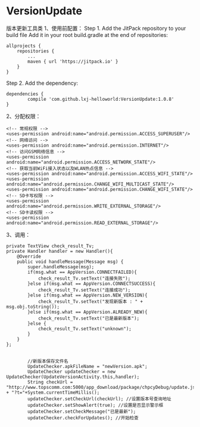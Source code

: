 # VersionUpdate
版本更新工具类
1、使用前配置：
Step 1. Add the JitPack repository to your build file
Add it in your root build.gradle at the end of repositories:

    allprojects {
        repositories {
            ...
            maven { url 'https://jitpack.io' }
        }
    }

Step 2. Add the dependency:

    dependencies {
            compile 'com.github.lxj-helloworld:VersionUpdate:1.0.8'
    }

2、分配权限：

  
    <!-- 常规权限 -->
    <uses-permission android:name="android.permission.ACCESS_SUPERUSER"/>
    <!-- 网络访问 -->
    <uses-permission android:name="android.permission.INTERNET"/>
    <!-- 访问GSM网络信息 -->
    <uses-permission android:name="android.permission.ACCESS_NETWORK_STATE"/>
    <!-- 获取当前WiFi接入状态以及WLAN热点信息 -->
    <uses-permission android:name="android.permission.ACCESS_WIFI_STATE"/>
    <uses-permission android:name="android.permission.CHANGE_WIFI_MULTICAST_STATE"/>
    <uses-permission android:name="android.permission.CHANGE_WIFI_STATE"/>
    <!-- SD卡写权限 -->
    <uses-permission android:name="android.permission.WRITE_EXTERNAL_STORAGE"/>
    <!-- SD卡读权限 -->
    <uses-permission android:name="android.permission.READ_EXTERNAL_STORAGE"/>



3、调用：

    private TextView check_result_Tv;
    private Handler handler = new Handler(){
        @Override
        public void handleMessage(Message msg) {
            super.handleMessage(msg);
            if(msg.what == AppVersion.CONNECTFAILED){
                check_result_Tv.setText("连接失败");
            }else if(msg.what == AppVersion.CONNECTSUCCESS){
                check_result_Tv.setText("连接成功");
            }else if(msg.what == AppVersion.NEW_VERSION){
                check_result_Tv.setText("发现新版本 : " + msg.obj.toString());
            }else if(msg.what == AppVersion.ALREADY_NEW){
                check_result_Tv.setText("已是最新版本");
            }else {
                check_result_Tv.setText("unknown");
            }
        }
    };
    

            //新版本保存文件名
            UpdateChecker.apkFileName = "newVersion.apk";
            UpdateChecker updateChecker = new UpdateChecker(UpdateVersionActivity.this,handler);
            String checkUrl = "http://www.topscomm.com:5000/app_download/package/chpcyDebug/update.json" + "?t="+System.currentTimeMillis();
            updateChecker.setCheckUrl(checkUrl); //设置版本号查询地址
            updateChecker.setShowAlert(true); //设置是否显示警示框
            updateChecker.setCheckMessage("已是最新");
            updateChecker.checkForUpdates(); //开始检查 











